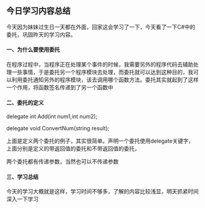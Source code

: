 ## 今日学习内容总结
今天因为妹妹过生日一天都在外面，回家这会学习了一下，今天看了一下C#中的委托，巩固昨天的学习内容。  

#### 一、为什么要使用委托
在程序过程中，当程序正在处理某个事件的时候，我需要另外的程序代码去辅助处理一些事情，于是委托另一个程序模块去处理，而委托就可以达到这种目的，我可以利用委托通知另外的程序模块，该去调用哪个函数方法。委托其实就起到了这样一个作用，将函数签名传递到了另一个函数中  

####  二、委托的定义
delegate int Add(int num1,int num2);  

delegate void ConvertNum(string result);  

上面是定义两个委托的例子，其实很简单。声明一个委托使用delegate关键字，上面分别是定义的带返回值的委托和不带返回值的委托，   

两个委托都有传递参数，当然也可以不传递参数

#### 三、学习总结
今天的学习大概就是这样，学习时间不够多，了解的内容比较浅显，明天抓紧时间深入一下学习
